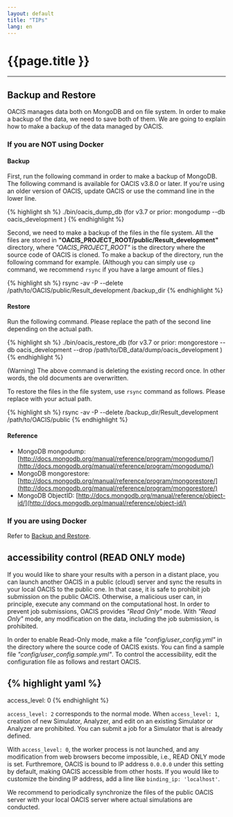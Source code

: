 ```yaml
---
layout: default
title: "TIPs"
lang: en
---
```


# {{page.title }}

---

## Backup and Restore

OACIS manages data both on MongoDB and on file system. In order to make a backup of the data, we need to save both of them.
We are going to explain how to make a backup of the data managed by OACIS.

### If you are NOT using Docker

#### Backup

First, run the following command in order to make a backup of MongoDB.
The following command is available for OACIS v3.8.0 or later. If you're using an older version of OACIS, update OACIS or use the command line in the lower line.

{% highlight sh %}
./bin/oacis_dump_db
(for v3.7 or prior: mongodump --db oacis_development )
{% endhighlight %}

Second, we need to make a backup of the files in the file system. All the files are stored in **"OACIS_PROJECT_ROOT/public/Result_development"** directory, where *"OACIS_PROJECT_ROOT"* is the directory where the source code of OACIS is cloned.
To make a backup of the directory, run the following command for example.
(Although you can simply use `cp` command, we recommend `rsync` if you have a large amount of files.)

{% highlight sh %}
rsync -av -P --delete /path/to/OACIS/public/Result_development /backup_dir
{% endhighlight %}

#### Restore

Run the following command. Please replace the path of the second line depending on the actual path.

{% highlight sh %}
./bin/oacis_restore_db
(for v3.7 or prior: mongorestore --db oacis_development --drop /path/to/DB_data/dump/oacis_development )
{% endhighlight %}

(Warning) The above command is deleting the existing record once. In other words, the old documents are overwritten.

To restore the files in the file system, use `rsync` command as follows. Please replace with your actual path.

{% highlight sh %}
rsync -av -P --delete /backup_dir/Result_development /path/to/OACIS/public
{% endhighlight %}

#### Reference

* MongoDB mongodump: [http://docs.mongodb.org/manual/reference/program/mongodump/](http://docs.mongodb.org/manual/reference/program/mongodump/)
* MongoDB mongorestore: [http://docs.mongodb.org/manual/reference/program/mongorestore/](http://docs.mongodb.org/manual/reference/program/mongorestore/)
* MongoDB ObjectID: [http://docs.mongodb.org/manual/reference/object-id/](http://docs.mongodb.org/manual/reference/object-id/)

### If you are using Docker

Refer to [Backup and Restore](https://github.com/crest-cassia/oacis_docker/blob/master/README.md#backup-and-restore).

## accessibility control (READ ONLY mode)


If you would like to share your results with a person in a distant place, you can launch another OACIS in a public (cloud) server and sync the results in your local OACIS to the public one.
In that case, it is safe to prohibit job submission on the public OACIS. Otherwise, a malicious user can, in principle, execute any command on the computational host.
In order to prevent job submissions, OACIS provides *"Read Only"* mode. With *"Read Only"* mode, any modification on the data, including the job submission, is prohibited.

In order to enable Read-Only mode, make a file *"config/user_config.yml"* in the directory where the source code of OACIS exists.
You can find a sample file *"config/user_config.sample.yml"*.
To control the accessibility, edit the configuration file as follows and restart OACIS.

{% highlight yaml %}
---
access_level: 0
{% endhighlight %}

`access_level: 2` corresponds to the normal mode. When `access_level: 1`, creation of new Simulator, Analyzer, and edit on an existing Simulator or Analyzer are prohibited.
You can submit a job for a Simulator that is already defined.

With `access_level: 0`, the worker process is not launched, and any modification from web browsers become impossible, i.e., READ ONLY mode is set.
Furthremore, OACIS is bound to IP address `0.0.0.0` under this setting by default, making OACIS accessible from other hosts.
If you would like to customize the binding IP address, add a line like `binding_ip: 'localhost'`.

We recommend to periodically synchronize the files of the public OACIS server with your local OACIS server where actual simulations are conducted.

